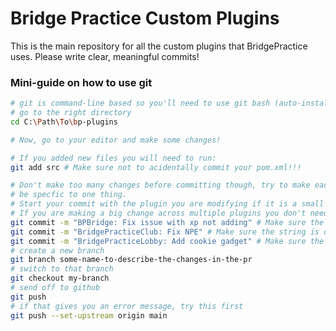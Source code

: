 # Bridge Practice Custom Plugins
This is the main repository for all the custom plugins that BridgePractice uses.
Please write clear, meaningful commits!

### Mini-guide on how to use git
```bash
# git is command-line based so you'll need to use git bash (auto-installed on windows)
# go to the right directory
cd C:\Path\To\bp-plugins

# Now, go to your editor and make some changes!

# If you added new files you will need to run:
git add src # Make sure not to acidentally commit your pom.xml!!!

# Don't make too many changes before committing though, try to make each commit
# be specfic to one thing.
# Start your commit with the plugin you are modifying if it is a small change/bug fix
# If you are making a big change across multiple plugins you don't need to do that
git commit -m "BPBridge: Fix issue with xp not adding" # Make sure the string is descriptive!
git commit -m "BridgePracticeClub: Fix NPE" # Make sure the string is descriptive!
git commit -m "BridgePracticeLobby: Add cookie gadget" # Make sure the string is descriptive!
# create a new branch
git branch some-name-to-describe-the-changes-in-the-pr
# switch to that branch
git checkout my-branch
# send off to github
git push
# if that gives you an error message, try this first
git push --set-upstream origin main
```
